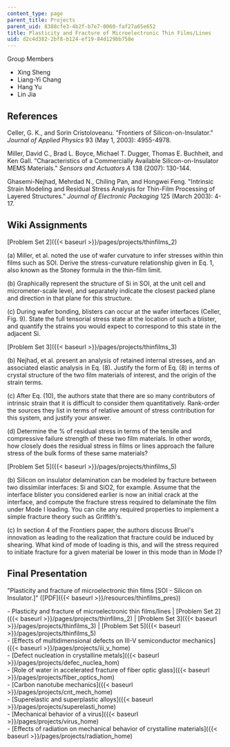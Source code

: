 ```yaml
---
content_type: page
parent_title: Projects
parent_uid: 8388cfe3-4b2f-b7e7-0060-faf27a65e652
title: Plasticity and Fracture of Microelectronic Thin Films/Lines
uid: d2c4d382-2bf8-b124-ef19-84d129bb758e
---
```


Group Members

*   Xing Sheng
*   Liang-Yi Chang
*   Hang Yu
*   Lin Jia

References
----------

Celler, G. K., and Sorin Cristoloveanu. "Frontiers of Silicon-on-Insulator." _Journal of Applied Physics_ 93 (May 1, 2003): 4955-4978.

Miller, David C., Brad L. Boyce, Michael T. Dugger, Thomas E. Buchheit, and Ken Gall. "Characteristics of a Commercially Available Silicon-on-Insulator MEMS Materials." _Sensors and Actuators A_ 138 (2007): 130-144.

Ghasemi-Nejhad, Mehrdad N., Chiling Pan, and Hongwei Feng. "Intrinsic Strain Modeling and Residual Stress Analysis for Thin-Film Processing of Layered Structures." _Journal of Electronic Packaging_ 125 (March 2003): 4-17.

Wiki Assignments
----------------

[Problem Set 2]({{< baseurl >}}/pages/projects/thinfilms_2)

(a) Miller, et al. noted the use of wafer curvature to infer stresses within thin films such as SOI. Derive the stress-curvature relationship given in Eq. 1, also known as the Stoney formula in the thin-film limit.

(b) Graphically represent the structure of Si in SOI, at the unit cell and micrometer-scale level, and separately indicate the closest packed plane and direction in that plane for this structure.

(c) During wafer bonding, blisters can occur at the wafer interfaces (Celler, Fig. 9). State the full tensorial stress state at the location of such a blister, and quantify the strains you would expect to correspond to this state in the adjacent Si.

[Problem Set 3]({{< baseurl >}}/pages/projects/thinfilms_3)

(b) Nejhad, et al. present an analysis of retained internal stresses, and an associated elastic analysis in Eq. (8). Justify the form of Eq. (8) in terms of crystal structure of the two film materials of interest, and the origin of the strain terms.

(c) After Eq. (10), the authors state that there are so many contributors of intrinsic strain that it is difficult to consider them quantitatively. Rank-order the sources they list in terms of relative amount of stress contribution for this system, and justify your answer.

(d) Determine the % of residual stress in terms of the tensile and compressive failure strength of these two film materials. In other words, how closely does the residual stress in films or lines approach the failure stress of the bulk forms of these same materials?

[Problem Set 5]({{< baseurl >}}/pages/projects/thinfilms_5)

(b) Silicon on insulator delamination can be modeled by fracture between two dissimilar interfaces: Si and SiO2, for example. Assume that the interface blister you considered earlier is now an initial crack at the interface, and compute the fracture stress required to delaminate the film under Mode I loading. You can cite any required properties to implement a simple fracture theory such as Griffith's.

(c) In section 4 of the Frontiers paper, the authors discuss Bruel's innovation as leading to the realization that fracture could be induced by shearing. What kind of mode of loading is this, and will the stress required to initiate fracture for a given material be lower in this mode than in Mode I?

Final Presentation
------------------

"Plasticity and fracture of microelectronic thin films \[SOI - Silicon on Insulator.\]" ([PDF]({{< baseurl >}}/resources/thinfilms_pres))

\- Plasticity and fracture of microelectronic thin films/lines | [Problem Set 2]({{< baseurl >}}/pages/projects/thinfilms_2) | [Problem Set 3]({{< baseurl >}}/pages/projects/thinfilms_3) | [Problem Set 5]({{< baseurl >}}/pages/projects/thinfilms_5)  
\- [Effects of multidimensional defects on III-V semiconductor mechanics]({{< baseurl >}}/pages/projects/iii_v_home)  
\- [Defect nucleation in crystalline metals]({{< baseurl >}}/pages/projects/defec_nuclea_hom)  
\- [Role of water in accelerated fracture of fiber optic glass]({{< baseurl >}}/pages/projects/fiber_optics_hom)  
\- [Carbon nanotube mechanics]({{< baseurl >}}/pages/projects/cnt_mech_home)  
\- [Superelastic and superplastic alloys]({{< baseurl >}}/pages/projects/superelasti_home)  
\- [Mechanical behavior of a virus]({{< baseurl >}}/pages/projects/virus_home)  
\- [Effects of radiation on mechanical behavior of crystalline materials]({{< baseurl >}}/pages/projects/radiation_home)